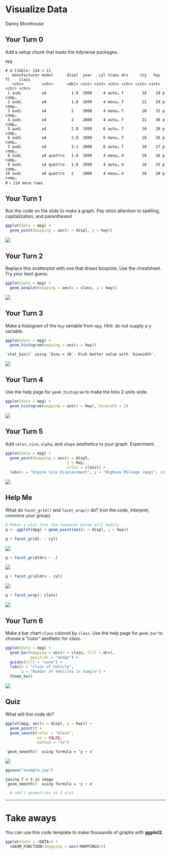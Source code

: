 # Visualize Data
Danny Morehouse

## Your Turn 0

Add a setup chunk that loads the tidyverse packages.

``` r
mpg
```

    # A tibble: 234 × 11
       manufacturer model      displ  year   cyl trans drv     cty   hwy fl    class
       <chr>        <chr>      <dbl> <int> <int> <chr> <chr> <int> <int> <chr> <chr>
     1 audi         a4           1.8  1999     4 auto… f        18    29 p     comp…
     2 audi         a4           1.8  1999     4 manu… f        21    29 p     comp…
     3 audi         a4           2    2008     4 manu… f        20    31 p     comp…
     4 audi         a4           2    2008     4 auto… f        21    30 p     comp…
     5 audi         a4           2.8  1999     6 auto… f        16    26 p     comp…
     6 audi         a4           2.8  1999     6 manu… f        18    26 p     comp…
     7 audi         a4           3.1  2008     6 auto… f        18    27 p     comp…
     8 audi         a4 quattro   1.8  1999     4 manu… 4        18    26 p     comp…
     9 audi         a4 quattro   1.8  1999     4 auto… 4        16    25 p     comp…
    10 audi         a4 quattro   2    2008     4 manu… 4        20    28 p     comp…
    # ℹ 224 more rows

## Your Turn 1

Run the code on the slide to make a graph. Pay strict attention to
spelling, capitalization, and parentheses!

``` r
ggplot(data = mpg) +
  geom_point(mapping = aes(x = displ, y = hwy))
```

![](Week-4-Visualize-Exercises_files/figure-commonmark/unnamed-chunk-3-1.png)

## Your Turn 2

Replace this scatterplot with one that draws boxplots. Use the
cheatsheet. Try your best guess.

``` r
ggplot(data = mpg) +
  geom_boxplot(mapping = aes(x = class, y = hwy))
```

![](Week-4-Visualize-Exercises_files/figure-commonmark/unnamed-chunk-4-1.png)

## Your Turn 3

Make a histogram of the `hwy` variable from `mpg`. Hint: do not supply a
y variable.

``` r
ggplot(data = mpg) +
  geom_histogram(mapping = aes(x = hwy))
```

    `stat_bin()` using `bins = 30`. Pick better value with `binwidth`.

![](Week-4-Visualize-Exercises_files/figure-commonmark/unnamed-chunk-5-1.png)

## Your Turn 4

Use the help page for `geom_histogram` to make the bins 2 units wide.

``` r
ggplot(data = mpg) +
  geom_histogram(mapping = aes(x = hwy), binwidth = 2)
```

![](Week-4-Visualize-Exercises_files/figure-commonmark/unnamed-chunk-6-1.png)

## Your Turn 5

Add `color`, `size`, `alpha`, and `shape` aesthetics to your graph.
Experiment.

``` r
ggplot(data = mpg) +
  geom_point(mapping = aes(x = displ, 
                           y = hwy, 
                           color = class)) +
  labs(x = "Engine Size Displacement", y = "Highway Mileage (mpg)", color = "Class of Vehicle") + theme_light()
```

![](Week-4-Visualize-Exercises_files/figure-commonmark/unnamed-chunk-7-1.png)

## Help Me

What do `facet_grid()` and `facet_wrap()` do? (run the code, interpret,
convince your group)

``` r
# Makes a plot that the commands below will modify
q <- ggplot(mpg) + geom_point(aes(x = displ, y = hwy))

q + facet_grid(. ~ cyl)
```

![](Week-4-Visualize-Exercises_files/figure-commonmark/unnamed-chunk-8-1.png)

``` r
q + facet_grid(drv ~ .)
```

![](Week-4-Visualize-Exercises_files/figure-commonmark/unnamed-chunk-8-2.png)

``` r
q + facet_grid(drv ~ cyl)
```

![](Week-4-Visualize-Exercises_files/figure-commonmark/unnamed-chunk-8-3.png)

``` r
q + facet_wrap(~ class)
```

![](Week-4-Visualize-Exercises_files/figure-commonmark/unnamed-chunk-8-4.png)

## Your Turn 6

Make a bar chart `class` colored by `class`. Use the help page for
`geom_bar` to choose a “color” aesthetic for class.

``` r
ggplot(data = mpg) +
  geom_bar(mapping = aes(x = class, fill = drv), 
           position = "dodge") + 
  guides(fill = "none") + 
  labs(x = "Class of Vehicle", 
       y = "Number of Vehicles in Sample") + 
  theme_bw()
```

![](Week-4-Visualize-Exercises_files/figure-commonmark/unnamed-chunk-9-1.png)

## Quiz

What will this code do?

``` r
ggplot(mpg, aes(x = displ, y = hwy)) + 
  geom_point() +
  geom_smooth(color = "black",
              se = FALSE,
              method = "lm") 
```

    `geom_smooth()` using formula = 'y ~ x'

![](Week-4-Visualize-Exercises_files/figure-commonmark/unnamed-chunk-10-1.png)

``` r
ggsave("example.jpg")
```

    Saving 7 x 5 in image
    `geom_smooth()` using formula = 'y ~ x'

``` r
  # add 2 geometries to 1 plot
```

------------------------------------------------------------------------

# Take aways

You can use this code template to make thousands of graphs with
**ggplot2**.

``` r
ggplot(data = <DATA>) +
  <GEOM_FUNCTION>(mapping = aes(<MAPPINGS>))
```
